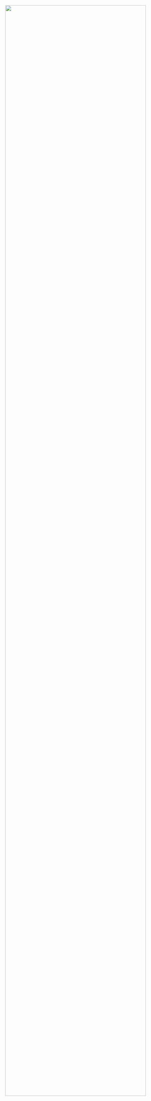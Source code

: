<img src="https://github-readme-activity-graph.vercel.app/graph?username=JJun-He&theme=react-dark&bg_color=20232a&hide_border=true&line=58A6FF&color=58A6FF" width=94%/>
<br><br>
